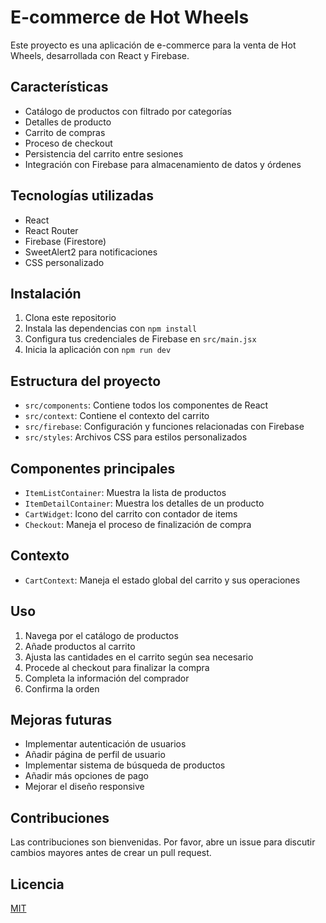 # E-commerce de Hot Wheels

Este proyecto es una aplicación de e-commerce para la venta de Hot Wheels, desarrollada con React y Firebase.

## Características

- Catálogo de productos con filtrado por categorías
- Detalles de producto
- Carrito de compras
- Proceso de checkout
- Persistencia del carrito entre sesiones
- Integración con Firebase para almacenamiento de datos y órdenes

## Tecnologías utilizadas

- React
- React Router
- Firebase (Firestore)
- SweetAlert2 para notificaciones
- CSS personalizado

## Instalación

1. Clona este repositorio
2. Instala las dependencias con `npm install`
3. Configura tus credenciales de Firebase en `src/main.jsx`
4. Inicia la aplicación con `npm run dev`

## Estructura del proyecto

- `src/components`: Contiene todos los componentes de React
- `src/context`: Contiene el contexto del carrito
- `src/firebase`: Configuración y funciones relacionadas con Firebase
- `src/styles`: Archivos CSS para estilos personalizados

## Componentes principales

- `ItemListContainer`: Muestra la lista de productos
- `ItemDetailContainer`: Muestra los detalles de un producto
- `CartWidget`: Icono del carrito con contador de items
- `Checkout`: Maneja el proceso de finalización de compra

## Contexto

- `CartContext`: Maneja el estado global del carrito y sus operaciones

## Uso

1. Navega por el catálogo de productos
2. Añade productos al carrito
3. Ajusta las cantidades en el carrito según sea necesario
4. Procede al checkout para finalizar la compra
5. Completa la información del comprador
6. Confirma la orden

## Mejoras futuras

- Implementar autenticación de usuarios
- Añadir página de perfil de usuario
- Implementar sistema de búsqueda de productos
- Añadir más opciones de pago
- Mejorar el diseño responsive

## Contribuciones

Las contribuciones son bienvenidas. Por favor, abre un issue para discutir cambios mayores antes de crear un pull request.

## Licencia

[MIT](https://choosealicense.com/licenses/mit/)